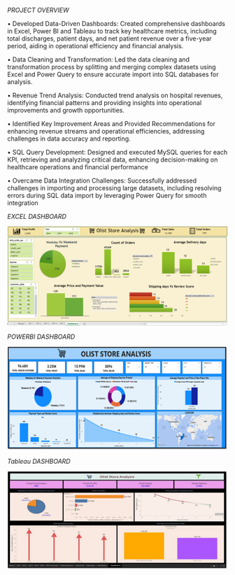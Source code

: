 *PROJECT OVERVIEW*

•	Developed Data-Driven Dashboards: Created comprehensive dashboards in Excel, Power BI and Tableau to track key healthcare metrics, including total discharges, patient days, and net patient revenue over a five-year period, aiding in operational efficiency and financial analysis.

•	Data Cleaning and Transformation: Led the data cleaning and transformation process by splitting and merging complex datasets using Excel and Power Query to ensure accurate import into SQL databases for analysis.

•	Revenue Trend Analysis: Conducted trend analysis on hospital revenues, identifying financial patterns and providing insights into operational improvements and growth opportunities.

•	Identified Key Improvement Areas and Provided Recommendations for enhancing revenue streams and operational efficiencies, addressing challenges in data accuracy and reporting.

•	SQL Query Development: Designed and executed MySQL queries for each KPI, retrieving and analyzing critical data, enhancing decision-making on healthcare operations and financial performance

•	Overcame Data Integration Challenges: Successfully addressed challenges in importing and processing large datasets, including resolving errors during SQL data import by leveraging Power Query for smooth integration



*EXCEL DASHBOARD*

![Excel Dashboard](asset/Excel_Dashboard.png)

*POWERBI DASHBOARD*

![Powerbi Dashboard](asset/Powerbi_Dashboard.png)

*Tableau DASHBOARD*

![Tableau Dashboard](asset/Tableau_Dashboard.jpg)


